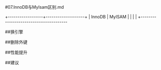 #07.InnoDB与MyIsam区别.md

+------------------+--------------------+
| InnoDB           |  MyISAM            |
|                  |                    |
+----------------------------------------

##换引擎 

##删除外键

##性能提升

##建议
